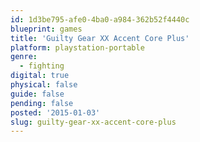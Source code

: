 ```yaml
---
id: 1d3be795-afe0-4ba0-a984-362b52f4440c
blueprint: games
title: 'Guilty Gear XX Accent Core Plus'
platform: playstation-portable
genre:
  - fighting
digital: true
physical: false
guide: false
pending: false
posted: '2015-01-03'
slug: guilty-gear-xx-accent-core-plus
---
```

